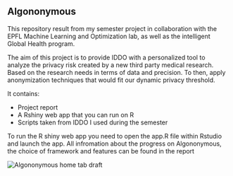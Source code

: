 <h2>Algononymous</h2>

This repository result from my semester project in collaboration with the EPFL Machine Learning and Optimization lab, as well as the intelligent Global Health program.

The aim of this project is to provide IDDO with a personalized tool to analyze the privacy risk
created by a new third party medical research. Based on the research needs in terms of data
and precision. To then, apply anonymization techniques that would fit our dynamic privacy
threshold.

It contains:
  - Project report
  - A Rshiny web app that you can run on R
  - Scripts taken from IDDO I used during the semester
  
To run the R shiny web app you need to open the app.R file within Rstudio and launch the app. All infromation about the progress on Algononymous, the choice of framework and features can be found in the report

![Algononymous home tab draft](https://github.com/NMartinod/Algononymous/home_tab.png?raw=true)
